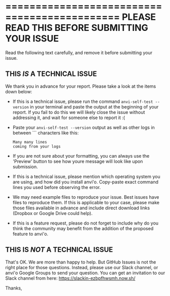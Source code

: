 =============================================
PLEASE READ THIS BEFORE SUBMITTING YOUR ISSUE
=============================================

Read the following text carefully, and remove it before submitting your issue.

THIS *IS* A TECHNICAL ISSUE
---------------------------------------------
We thank you in advance for your report. Please take a look at the items down below:

 * If this is a technical issue, please run the command `anvi-self-test --version` in your terminal and paste the output at the beginning of your report. If you fail to do this we will likely close the issue without addressing it, and wait for someone else to report it :(
 
 * Paste your `anvi-self-test --version` output as well as other logs in between ``` characters like this:
 
     ```
     Many many lines
     coming from your logs
     ```
     
 * If you are not sure about your formatting, you can always use the 'Preview' button to see how youre message will look like upon submission.

 * If this is a technical issue, please mention which operating system you are using, and how did you install anvi'o. Copy-paste exact command lines you used before observing the error.
 
 * We may need example files to reproduce your issue. Best issues have files to reproduce them. If this is applicable to your case, please make those files available in advance and include direct download links (Dropbox or Google Drive could help).

 * If this is a feature request, please do not forget to include why do you think the community may benefit from the addition of the proposed feature to anvi'o.


THIS IS *NOT* A TECHNICAL ISSUE
---------------------------------------------
That's OK. We are more than happy to help. But GitHub Issues is not the right place for those questions. Instead, please use our Slack channel, or anvi'o Google Groups to send your question. You can get an invitation to our Slack channel from here: https://slackin-ezbpfhwsmh.now.sh/



Thanks,
